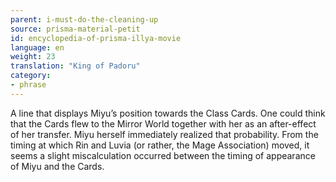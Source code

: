 ```yaml
---
parent: i-must-do-the-cleaning-up
source: prisma-material-petit
id: encyclopedia-of-prisma-illya-movie
language: en
weight: 23
translation: "King of Padoru"
category:
- phrase
---
```


A line that displays Miyu’s position towards the Class Cards. One could think that the Cards flew to the Mirror World together with her as an after-effect of her transfer. Miyu herself immediately realized that probability. From the timing at which Rin and Luvia (or rather, the Mage Association) moved, it seems a slight miscalculation occurred between the timing of appearance of Miyu and the Cards.
